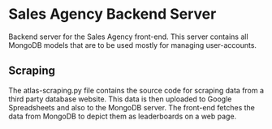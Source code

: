 # Sales Agency Backend Server
Backend server for the Sales Agency front-end. This server contains all MongoDB models that are to be used mostly for managing user-accounts. 

## Scraping
The atlas-scraping.py file contains the source code for scraping data from a third party database website. This data is then uploaded to Google Spreadsheets and also to the MongoDB server. The front-end fetches the data from MongoDB to depict them as leaderboards on a web page. 

